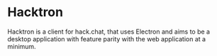 # Hacktron
Hacktron is a client for hack.chat, that uses Electron and aims to be a desktop application with feature parity with the web application at a minimum.
